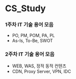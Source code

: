 # CS_Study

### 1주차 IT 기술 용어 모음
- PO, PM, POM, PA, PL
- As-Is, To-Be, SWOT

### 2주차 IT 기술 용어 모음
- WEB, WAS, 정적 동적 컨텐츠
- CDN, Proxy Server, VPN, IDC
